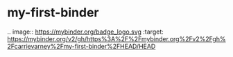 # my-first-binder
.. image:: https://mybinder.org/badge_logo.svg
 :target: https://mybinder.org/v2/gh/https%3A%2F%2Fmybinder.org%2Fv2%2Fgh%2Fcarrievarney%2Fmy-first-binder%2FHEAD/HEAD

